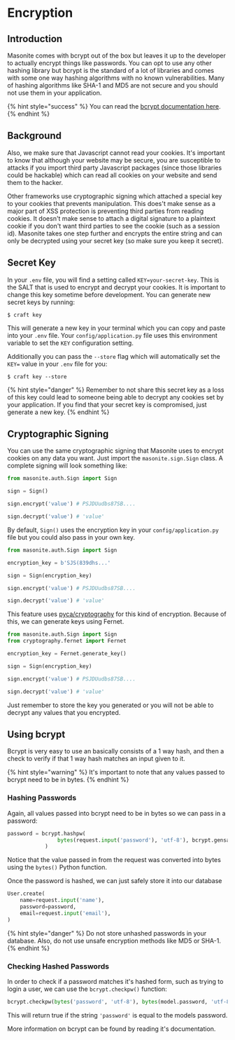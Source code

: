 # Encryption

## Introduction

Masonite comes with bcrypt out of the box but leaves it up to the developer to actually encrypt things like passwords. You can opt to use any other hashing library but bcrypt is the standard of a lot of libraries and comes with some one way hashing algorithms with no known vulnerabilities. Many of hashing algorithms like SHA-1 and MD5 are not secure and you should not use them in your application. 

{% hint style="success" %}
You can read the [bcrypt documentation here](https://github.com/pyca/bcrypt).
{% endhint %}

## Background

Also, we make sure that Javascript cannot read your cookies. It's important to know that although your website may be secure, you are susceptible to attacks if you import third party Javascript packages \(since those libraries could be hackable\) which can read all cookies on your website and send them to the hacker.

Other frameworks use cryptographic signing which attached a special key to your cookies that prevents manipulation. This does't make sense as a major part of XSS protection is preventing third parties from reading cookies. It doesn't make sense to attach a digital signature to a plaintext cookie if you don't want third parties to see the cookie \(such as a session id\). Masonite takes one step further and encrypts the entire string and can only be decrypted using your secret key \(so make sure you keep it secret\).

## Secret Key

In your `.env` file, you will find a setting called `KEY=your-secret-key`. This is the SALT that is used to encrypt and decrypt your cookies. It is important to change this key sometime before development. You can generate new secret keys by running:

```text
$ craft key
```

This will generate a new key in your terminal which you can copy and paste into your `.env` file. Your `config/application.py` file uses this environment variable to set the `KEY` configuration setting.

Additionally you can pass the `--store` flag which will automatically set the `KEY=` value in your `.env` file for you:

```text
$ craft key --store
```

{% hint style="danger" %}
Remember to not share this secret key as a loss of this key could lead to someone being able to decrypt any cookies set by your application. If you find that your secret key is compromised, just generate a new key.
{% endhint %}

## Cryptographic Signing

You can use the same cryptographic signing that Masonite uses to encrypt cookies on any data you want. Just import the `masonite.sign.Sign` class. A complete signing will look something like:

```python
from masonite.auth.Sign import Sign

sign = Sign()

sign.encrypt('value') # PSJDUudbs87SB....

sign.decrypt('value') # 'value'
```

By default, `Sign()` uses the encryption key in your `config/application.py` file but you could also pass in your own key.

```python
from masonite.auth.Sign import Sign

encryption_key = b'SJS(839dhs...'

sign = Sign(encryption_key)

sign.encrypt('value') # PSJDUudbs87SB....

sign.decrypt('value') # 'value'
```

This feature uses [pyca/cryptography](https://cryptography.io/en/latest/) for this kind of encryption. Because of this, we can generate keys using Fernet.

```python
from masonite.auth.Sign import Sign
from cryptography.fernet import Fernet

encryption_key = Fernet.generate_key()

sign = Sign(encryption_key)

sign.encrypt('value') # PSJDUudbs87SB....

sign.decrypt('value') # 'value'
```

Just remember to store the key you generated or you will not be able to decrypt any values that you encrypted.

## Using bcrypt

Bcrypt is very easy to use an basically consists of a 1 way hash, and then a check to verify if that 1 way hash matches an input given to it. 

{% hint style="warning" %}
It's important to note that any values passed to bcrypt need to be in bytes.
{% endhint %}

### Hashing Passwords

Again, all values passed into bcrypt need to be in bytes so we can pass in a password:

```python
password = bcrypt.hashpw(
                bytes(request.input('password'), 'utf-8'), bcrypt.gensalt()
            )
```

Notice that the value passed in from the request was converted into bytes using the `bytes()` Python function.

Once the password is hashed, we can just safely store it into our database

```python
User.create(
    name=request.input('name'),
    password=password,
    email=request.input('email'),
)
```

{% hint style="danger" %}
Do not store unhashed passwords in your database. Also, do not use unsafe encryption methods like MD5 or SHA-1.
{% endhint %}

### Checking Hashed Passwords

In order to check if a password matches it's hashed form, such as trying to login a user, we can use the `bcrypt.checkpw()` function:

```python
bcrypt.checkpw(bytes('password', 'utf-8'), bytes(model.password, 'utf-8'))
```

This will return true if the string `'password'` is equal to the models password.

More information on bcrypt can be found by reading it's documentation.

